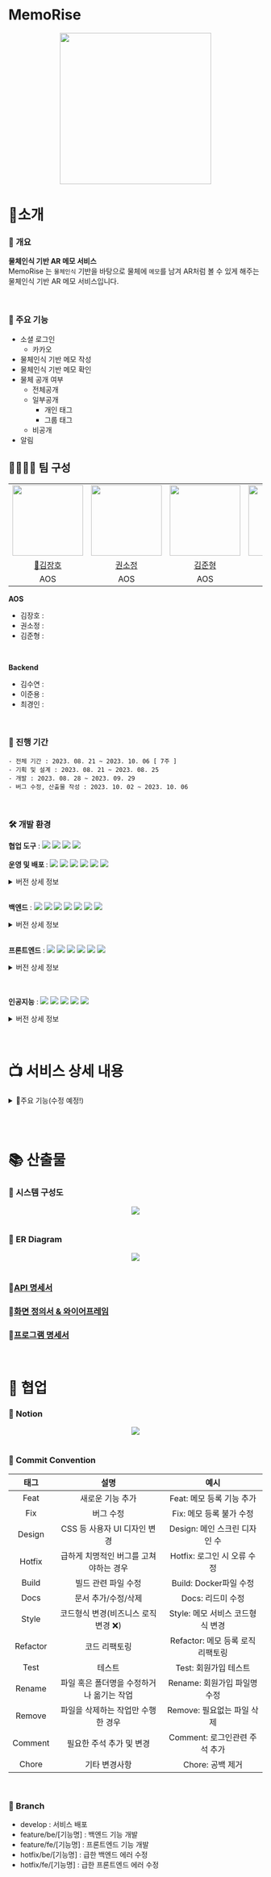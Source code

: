 # MemoRise

<div align="center">
<img src="https://github.com/Semibro/TIL/assets/71372469/a38ba54b-a8f7-4f58-9f28-56c83ab05b8f" height="300px" width="300px" />
</div>

# 📌소개

### 📃 개요

<b> 물체인식 기반 AR 메모 서비스 </b><br>
MemoRise 는 `물체인식` 기반을 바탕으로 물체에 `메모`를 남겨 AR처럼 볼 수 있게 해주는 물체인식 기반 AR 메모 서비스입니다.

<br/>

### 📑 주요 기능

- 소셜 로그인
  - 카카오
- 물체인식 기반 메모 작성
- 물체인식 기반 메모 확인
- 물체 공개 여부
  - 전체공개
  - 일부공개
    - 개인 태그
    - 그룹 태그
  - 비공개
- 알림

## 👨‍👨‍👧‍👧 팀 구성

<table>
  <tr>
        <td height="140px" align="center"> <img src="https://avatars.githubusercontent.com/u/109582129?v=4" height="140px" width="140px" /> </td>
        <td height="140px" align="center">  <img src="https://avatars.githubusercontent.com/u/122436557?v=4" height="140px" width="140px" /> </td>
        <td height="140px" align="center">  <img src="https://avatars.githubusercontent.com/u/71372469?v=4" height="140px" width="140px" /> </td>
        <td height="140px" align="center">  <img src="https://avatars.githubusercontent.com/u/54935106?v=4" height="140px" width="140px" /> </td>
        <td height="140px" align="center"> <img src="https://avatars.githubusercontent.com/u/123047819?v=4" height="140px" width="140px" /> </td>
        <td height="140px" align="center">  <img src="https://avatars.githubusercontent.com/u/107913312?v=4" height="140px" width="140px" /> </td>
    </tr>
    <tr>
        <td align="center"> <a href="https://github.com/KJH0406"> 👑김장호 </a></td>
        <td align="center"> <a href="https://github.com/nachocatee"> 권소정 </a></td>
        <td align="center"> <a href="https://github.com/suyeonsu"> 김준형 </a> </td>
        <td align="center"> <a href="https://github.com/Semibro"> 김수연 </a> </td>
        <td align="center"> <a href="https://github.com/elle6044"> 이준용 </a></td>
        <td align="center"> <a href="https://github.com/Fizioo0102"> 최경인 </a></td>
    </tr>
    <tr>
        <td align="center">AOS</td>
        <td align="center">AOS</td>
        <td align="center">AOS</td>
        <td align="center">Backend</td>
        <td align="center">Backend</td>
        <td align="center">Backend</td>
    </tr>
</table>

<b>AOS</b>

- 김장호 :
- 권소정 :
- 김준형 :

<br/>

<b>Backend</b>

- 김수연 :
- 이준용 :
- 최경인 :

<br/>

### 📅 진행 기간

```
- 전체 기간 : 2023. 08. 21 ~ 2023. 10. 06 [ 7주 ]
- 기획 및 설계 : 2023. 08. 21 ~ 2023. 08. 25
- 개발 : 2023. 08. 28 ~ 2023. 09. 29
- 버그 수정, 산출물 작성 : 2023. 10. 02 ~ 2023. 10. 06
```

<br/>

### 🛠 개발 환경

<b>협업 도구</b> : <img src="https://img.shields.io/badge/Notion-000000?style=flat-square&logo=Notion&logoColor=white"/> <img src="https://img.shields.io/badge/Git-000000?style=flat-square&logo=git&logoColor=F05032"/> <img src="https://img.shields.io/badge/Jira-000000?style=flat-square&logo=jirasoftware&logoColor=0052CC"/> <img src="https://img.shields.io/badge/Gitlab-000000?style=flat-square&logo=gitlab&logoColor=FC6D26"/> <br/><br/>
<b>운영 및 배포 </b> : <img src="https://img.shields.io/badge/AWS EC2-000000?style=flat-square&logo=amazonec2&logoColor=FF9900"/> <img src="https://img.shields.io/badge/AWS S3-000000?style=flat-square&logo=amazons3&logoColor=569A31"/> <img src="https://img.shields.io/badge/Docker-000000?style=flat-square&logo=docker&logoColor=2496ED"/> <img src="https://img.shields.io/badge/Jenkins-000000?style=flat-square&logo=jenkins&logoColor=D24939"/> <img src="https://img.shields.io/badge/Prometheus-000000?style=flat-square&logo=prometheus&logoColor=E6522C"/> <img src="https://img.shields.io/badge/Grafana-000000?style=flat-square&logo=grafana&logoColor=F46800"/>

<details>
<summary>버전 상세 정보</summary>

- `Ubuntu` : 20.04 LTS <br/>
- `Jenkins` : 2.422 <br/>
- `Docker` : 24.0.6 <br/>
- `Prometheus` : 2.37 <br/>
- `Grafana` : 10.1.4 <br/>
</details> <br/>

<b>백엔드</b> : <img src="https://img.shields.io/badge/Java-000000?style=flat-square&logo=java&logoColor=744e3b"/> <img src="https://img.shields.io/badge/Spring-000000?style=flat-square&logo=spring&logoColor=6DB33F"/> <img src="https://img.shields.io/badge/Springboot-000000?style=flat-square&logo=springboot&logoColor=6DB33F"/> <img src="https://img.shields.io/badge/Springsecurity-000000?style=flat-square&logo=springsecurity&logoColor=6DB33F"/> <img src="https://img.shields.io/badge/Gradle-000000?style=flat-square&logo=gradle&logoColor=02303A"/> <img src="https://img.shields.io/badge/MySQL-000000?style=flat-square&logo=mysql&logoColor=4479A1"/> <img src="https://img.shields.io/badge/JPA-000000?style=flat-square&logo=JPA&logoColor=DC382D"/>

<details>
<summary>버전 상세 정보</summary>

- `Java` : OpenJDK 17.0.3 <br/>
- `Spring Boot` : 3.1.3 <br/>
- `QueryDsl` : 5.0.0 <br/>
- `Spring Security` : 6.1.3 <br/>
- `MySQL` : 8.0.33 <br/>
- `Gradle` : 8.2.1 <br/>
</details> <br/>

<b>프론트엔드</b> : <img src="https://img.shields.io/badge/JavaScript-000000?style=flat-square&logo=javascript&logoColor=F7DF1E"/> <img src="https://img.shields.io/badge/ReactNative-000000?style=flat-square&logo=react&logoColor=61DAFB"/> <img src="https://img.shields.io/badge/Redux-000000?style=flat-square&logo=redux&logoColor=764ABC"/> <img src="https://img.shields.io/badge/npm-000000?style=flat-square&logo=npm&logoColor=CB3837"/> <img src="https://img.shields.io/badge/Axios-000000?style=flat-square&logo=Axios&logoColor=5A29E4"/> <img src="https://img.shields.io/badge/WebRTC-000000?style=flat-square&logo=webrtc&logoColor=333333"/><br/>

<details>
<summary>버전 상세 정보</summary>

- `Java Script` : ES 6 <br/>
- `React-Native` : 0.72.4 <br/>
- `Redux` : 8.1.2 <br/>
- `npm` : 9.5.1 <br/>
- `Axios` : 1.5.0 <br/>
- `WebRTC` : 111.0.3 <br/>
</details> <br/><br/>

<b>인공지능</b> : <img src="https://img.shields.io/badge/Python-000000?style=flat-square&logo=python&logoColor=3776AB"/> <img src="https://img.shields.io/badge/Pytorch-000000?style=flat-square&logo=pytorch&logoColor=EE4C2C"/> <img src="https://img.shields.io/badge/Anaconda-000000?style=flat-square&logo=anaconda&logoColor=44A833"/> <img src="https://img.shields.io/badge/MongoDB-000000?style=flat-square&logo=mongodb&logoColor=47A248"/> <img src="https://img.shields.io/badge/WebRTC-000000?style=flat-square&logo=webrtc&logoColor=333333"/><br/>

<details>
<summary>버전 상세 정보</summary>

- `Python` : 3.9.16 <br/>
- `Pytorch` : 2.0.1+cu118 <br/>
- `Anaconda` : 23.7.2 <br/>
- `MongoDB` : 4.4.24 <br/>
- `WebRTC(aiortc)` : 1.5.0 <br/>
</details> <br/><br/>

# 📺 서비스 상세 내용

<details>
<summary> 📲주요 기능(수정 예정!)</summary>
<br/>
<div align="center"> <img src="https://github.com/PEEKPICK/PEEKPICK/assets/70866410/7910c4c8-7ef2-4f23-a044-add6efdae963"> </div>

- <b> 익명 채팅 </b>
  - 현재 위치를 기반으로 타인(이하 `피커`)과 일대일 채팅을 할 수 있습니다. 이 때, 채팅방은 `10분간` 유지되는 휘발성 채팅방입니다. <br/> <br/>

<div align="center"> <img src="https://github.com/PEEKPICK/PEEKPICK/assets/70866410/7910c4c8-7ef2-4f23-a044-add6efdae963"> </div>

- <b> 익명 메시지 </b>
  - 현재 위치를 기반으로 메시지(이하 `피크`)를 남길 수 있습니다
  - 기본적으로 1시간 후 사라지는 휘발성을 가지고 있으며, 다른 피커가 관심을 표현할 경우 (좋아요, 싫어요) 10분 씩 지속시간이 늘어납니다.
  - 지속시간은 최대 `24시간` 입니다.
  - 지속시간이 일정 시간 이상일 경우, 특수한 이모지로 표시됩니다.

</details>

<br/><br/>

# 📚 산출물

### 📗 시스템 구성도

<div align="center">
<img src="https://github.com/Semibro/Semibro/assets/71372469/f24bd946-194b-437a-9f12-c145502e1055"> </div> <br/>

### 📘 ER Diagram

<div align="center">
<img src="https://github.com/Semibro/Semibro/assets/71372469/7411ddd9-70ce-4446-b44c-8acd00744587"> </div> <br/>

### 📙[API 명세서](https://steady-volcano-b48.notion.site/API-fcb5fa4e9c084008b4e68510fd0de23b?pvs=4)

### 📒[화면 정의서 & 와이어프레임](https://www.figma.com/file/2syMIcMUQbohcNmcXERyNM/MemoRise?type=design&node-id=262%3A3856&mode=design&t=Ih2depWsldhISZJz-1)

### 📕[프로그램 명세서](https://steady-volcano-b48.notion.site/f6447850ed2c4e11bedbf91db0fd9401?pvs=4)

<br/>

# 🤝 협업

### 🔏 Notion

<div align="center">
<img src="https://github.com/Semibro/TIL/assets/71372469/b1d14f8c-92fc-4b03-a2bf-b80ac7b0dd4a"> </div>

<br/>

### 🔑 Commit Convention

|   태그   |                   설명                    |               예시                |
| :------: | :---------------------------------------: | :-------------------------------: |
|   Feat   |             새로운 기능 추가              |     Feat: 메모 등록 기능 추가     |
|   Fix    |                 버그 수정                 |     Fix: 메모 등록 불가 수정      |
|  Design  |       CSS 등 사용자 UI 디자인 변경        |   Design: 메인 스크린 디자인 수   |
|  Hotfix  |  급하게 치명적인 버그를 고쳐야하는 경우   |    Hotfix: 로그인 시 오류 수정    |
|  Build   |            빌드 관련 파일 수정            |      Build: Docker파일 수정       |
|   Docs   |            문서 추가/수정/삭제            |         Docs: 리드미 수정         |
|  Style   |   코드형식 변경(비즈니스 로직 변경 ❌)    | Style: 메모 서비스 코드형식 변경  |
| Refactor |               코드 리팩토링               | Refactor: 메모 등록 로직 리팩토링 |
|   Test   |                  테스트                   |       Test: 회원가입 테스트       |
|  Rename  | 파일 혹은 폴더명을 수정하거나 옮기는 작업 |   Rename: 회원가입 파일명 수정    |
|  Remove  |    파일을 삭제하는 작업만 수행한 경우     |    Remove: 필요없는 파일 삭제     |
| Comment  |         필요한 주석 추가 및 변경          |   Comment: 로그인관련 주석 추가   |
|  Chore   |               기타 변경사항               |         Chore: 공백 제거          |

<br/>

### 🔑 Branch

- develop : 서비스 배포<br>
- feature/be/[기능명] : 백엔드 기능 개발<br>
- feature/fe/[기능명] : 프론트엔드 기능 개발<br>
- hotfix/be/[기능명] : 급한 백엔드 에러 수정<br>
- hotfix/fe/[기능명] : 급한 프론트엔드 에러 수정<br>
